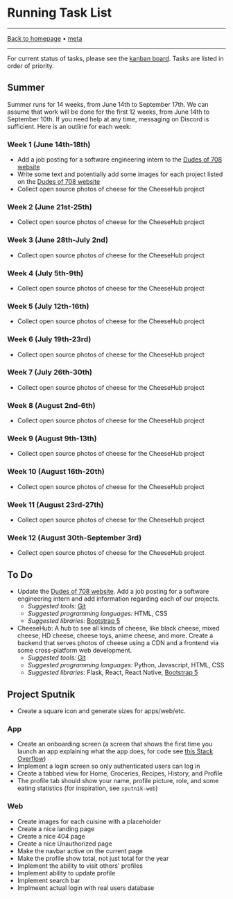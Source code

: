 # Running Task List

-----

[Back to homepage](../..) • [meta](..)

-----

For current status of tasks, please see the [kanban board](https://github.com/orgs/dudesof708/projects/3). Tasks are listed in order of priority.

## Summer

Summer runs for 14 weeks, from June 14th to September 17th. We can assume that work will be done for the first 12 weeks, from June 14th to September 10th. If you need help at any time, messaging on Discord is sufficient. Here is an outline for each week:

### Week 1 (June 14th-18th)

* Add a job posting for a software engineering intern to the [Dudes of 708 website](https://dudesof708.com)
* Write some text and potentially add some images for each project listed on the [Dudes of 708 website](https://dudesof708.com)
* Collect open source photos of cheese for the CheeseHub project

### Week 2 (June 21st-25th)

* Collect open source photos of cheese for the CheeseHub project

### Week 3 (June 28th-July 2nd)

* Collect open source photos of cheese for the CheeseHub project

### Week 4 (July 5th-9th)

* Collect open source photos of cheese for the CheeseHub project

### Week 5 (July 12th-16th)

* Collect open source photos of cheese for the CheeseHub project

### Week 6 (July 19th-23rd)

* Collect open source photos of cheese for the CheeseHub project

### Week 7 (July 26th-30th)

* Collect open source photos of cheese for the CheeseHub project

### Week 8 (August 2nd-6th)

* Collect open source photos of cheese for the CheeseHub project

### Week 9 (August 9th-13th)

* Collect open source photos of cheese for the CheeseHub project

### Week 10 (August 16th-20th)

* Collect open source photos of cheese for the CheeseHub project

### Week 11 (August 23rd-27th)

* Collect open source photos of cheese for the CheeseHub project

### Week 12 (August 30th-September 3rd)

* Collect open source photos of cheese for the CheeseHub project

## To Do

* Update the [Dudes of 708 website](https://dudesof708.com). Add a job posting for a software engineering intern and add information regarding each of our projects.
  * *Suggested tools:* [Git](../../software/git/)
  * *Suggested programming languages:* HTML, CSS
  * *Suggested libraries:* [Bootstrap 5](https://getbootstrap.com/)
* CheeseHub: A hub to see all kinds of cheese, like black cheese, mixed cheese, HD cheese, cheese toys, anime cheese, and more. Create a backend that serves photos of cheese using a CDN and a frontend via some cross-platform web development.
  * *Suggested tools:* [Git](../../software/git/)
  * *Suggested programming languages:* Python, Javascript, HTML, CSS
  * *Suggested libraries:* Flask, React, React Native, [Bootstrap 5](https://getbootstrap.com/)

## Project Sputnik

* Create a square icon and generate sizes for apps/web/etc.

### App

* Create an onboarding screen (a screen that shows the first time you launch an app explaining what the app does, for code see [this Stack Overflow](https://stackoverflow.com/questions/40715266/how-to-detect-first-launch-in-react-native))
* Implement a login screen so only authenticated users can log in
* Create a tabbed view for Home, Groceries, Recipes, History, and Profile
* The profile tab should show your name, profile picture, role, and some eating statistics (for inspiration, see `sputnik-web`)

### Web

* Create images for each cuisine with a placeholder
* Create a nice landing page
* Create a nice 404 page
* Create a nice Unauthorized page
* Make the navbar active on the current page
* Make the profile show total, not just total for the year
* Implement the ability to visit others' profiles
* Implement ability to update profile
* Implement search bar
* Implmeent actual login with real users database
